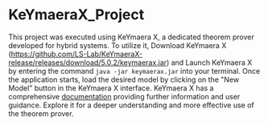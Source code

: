 # KeYmaeraX_Project
This project was executed using KeYmaera X, a dedicated theorem prover developed for hybrid systems. To utilize it, Download KeYmaera X (https://github.com/LS-Lab/KeYmaeraX-release/releases/download/5.0.2/keymaerax.jar) and Launch KeYmaera X by entering the command `java -jar keymaerax.jar` into your terminal. Once the application starts, load the desired model by clicking on the "New Model" button in the KeYmaera X interface.
KeYmaera X has a comprehensive [documentation](https://keymaerax.org/) providing further information and user guidance. Explore it for a deeper understanding and more effective use of the theorem prover.
